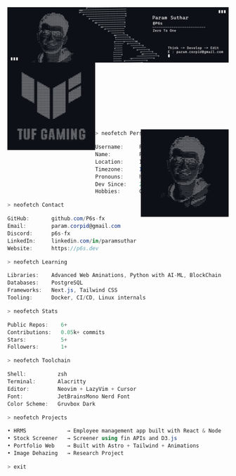 <img align="left" src="./resources/Github Banner.png" width=""/>

```zsh
> neofetch system-config
```

<img align="left" src="./resources/tuf.png" width="200"/>

```csharp
P6s --system-config >>>
---------------
OS: Arch Linux x86_64 && Windows 11 Pro
Host: Asus TUF Gaming F17
Kernel: 6.9.1-arch1-1
Shell: zsh
Terminal: Alacritty
Font: JetBrainsMono Nerd Font
Editor: Neovim && Cursor
Languages: JavaScript, Python, C++
Frameworks: MERN, MEAN
Learning: MongoDB, PostgreSQL, Mysql
Projects: ERP, Image Research, IoT
```

<img align="right" src="./resources/param.png" width="200"/>


```zsh
> neofetch Personal-Info
```

```csharp
Username:     P6s
Name:         Param Suthar
Location:     India
Timezone:     IST (UTC +5:30)
Pronouns:     he/him
Dev Since:    2021
Hobbies:      Coding, Reading, Content Creation
```

```zsh
> neofetch Contact
```

```csharp
GitHub:       github.com/P6s-fx
Email:        param.corpid@gmail.com
Discord:      p6s-fx
LinkedIn:     linkedin.com/in/paramsuthar
Website:      https://p6s.dev
```
```zsh
> neofetch Learning
```

```csharp
Libraries:    Advanced Web Aminations, Python with AI-ML, BlockChain
Databases:    PostgreSQL
Frameworks:   Next.js, Tailwind CSS
Tooling:      Docker, CI/CD, Linux internals

```
```zsh
> neofetch Stats
```

```csharp
Public Repos:    6+
Contributions:   0.05k+ commits
Stars:           5+
Followers:       1+
```
```zsh
> neofetch Toolchain
```

```csharp
Shell:          zsh
Terminal:       Alacritty
Editor:         Neovim + LazyVim + Cursor
Font:           JetBrainsMono Nerd Font
Color Scheme:   Gruvbox Dark
```
```zsh
> neofetch Projects
```

```csharp
• HRMS             → Employee management app built with React & Node
• Stock Screener   → Screener using fin APIs and D3.js
• Portfolio Web    → Built with Astro + Tailwind + Animations
• Image Dehazing   → Research Project
```
```zsh
> exit
```
